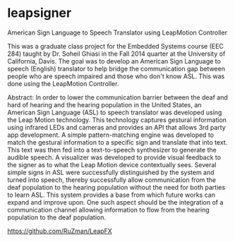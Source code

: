 # leapsigner
American Sign Language to Speech Translator using LeapMotion Controller

This was a graduate class project for the Embedded Systems course (EEC 284) taught by Dr. Soheil Ghiasi in the Fall 2014 quarter at the University of California, Davis. The goal was to develop an American Sign Language to speech (English) translator to help bridge the communication gap between people who are speech impaired and those who don't know ASL. This was done using the LeapMotion Controller.

Abstract:
In order to lower the communication barrier between the deaf and hard of hearing and the hearing population in the United States, an American Sign Language (ASL) to speech translator was developed using the Leap Motion technology. This technology captures gestural information using infrared LEDs and cameras and provides an API that allows 3rd party app development. A simple pattern-matching engine was developed to match the gestural information to a specific sign and translate that into text. This text was then fed into a text-to-speech synthesizer to generate the audible speech. A visualizer was developed to provide visual feedback to the signer as to what the Leap Motion device contextually sees. Several simple signs in ASL were successfully distinguished by the system and turned into speech, thereby successfully allow communication from the deaf population to the hearing population without the need for both parties to learn ASL. This system provides a base from which future works can expand and improve upon. One such aspect should be the integration of a communication channel allowing information to flow from the hearing population to the deaf population.


https://github.com/RuZman/LeapFX


